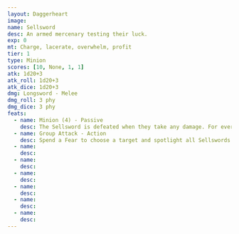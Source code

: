 ```yaml
---
layout: Daggerheart
image:
name: Sellsword
desc: An armed mercenary testing their luck.
exp: 0
mt: Charge, lacerate, overwhelm, profit
tier: 1
type: Minion
scores: [10, None, 1, 1]
atk: 1d20+3
atk_roll: 1d20+3
atk_dice: 1d20+3
dmg: Longsword - Melee
dmg_roll: 3 phy
dmg_dice: 3 phy
feats:
  - name: Minion (4) - Passive
    desc: The Sellsword is defeated when they take any damage. For every 4 damage a PC deals to the Sellsword, defeat an additional Minion within range the attack would succeed against.
  - name: Group Attack - Action
    desc: Spend a Fear to choose a target and spotlight all Sellswords within Close range of them. Those Minions move into Melee range of the target and make one shared attack roll. On a success, they deal 3 physical damage each. Combine this damage.
  - name: 
    desc: 
  - name: 
    desc: 
  - name: 
    desc: 
  - name: 
    desc: 
  - name: 
    desc: 
  - name: 
    desc: 
---
```

